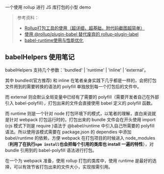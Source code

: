 一个使用 rollup 进行 JS 库打包的小型 demo

> 参考资料：
>
> - [Rollup打包工具的使用（超详细，超基础，附代码截图超简单）](https://juejin.cn/post/6844904058394771470)
> - [使用 @rollup/plugin-babel 替代废弃的 rollup-plugin-label](https://www.npmjs.com/package/@rollup/plugin-babel)
> - [babel-runtime使用与性能优化](https://juejin.cn/post/6844903615212027917)

## babelHelpers 使用笔记

babelHelpers 支持几个参数：'bundled' | 'runtime' | 'inline' | 'external'。

其中 bundled(官方推荐) 和 inline 在笔者亲身实践下几乎都是一样的，会把打包文件用到的需要转换的语法的 polyfill 单独放到每一个打包后的文件中。

而 external 则会默认全局变量中已经有了需要的 polyfill（需要开发者自己在外部引入 babel-polyfill），打包出来的文件会直接使用 babel 定义的 polyfill 函数。

而 runtime 则是一个针对 node 打包环境下的模式，以笔者的理解，直白来说就是针对 webpack 打包运行时的，打包出来的 bundle 文件会在开头使用 import (cjs 模式下则是 require )语法于 @babel/runtime 中引入自己所需要的 polyfill 语法。所以使用该模式需要在 package.json 的 dependies 中添加 babel/runtime 的依赖，方便 webpack 在打包项目的时候进入 node_modules（**利用了在执行`npm install`也会把每个引用的类库也 install 一遍的特性**），对 bundle 引用到的 babel-polyfill 语法进行打包。

在一个为 webpack 准备，使用 rollup 打包的类库中，使用 runtime 是最好的选择，可以有效节省打包出来的文件大小，实现按需引用。
